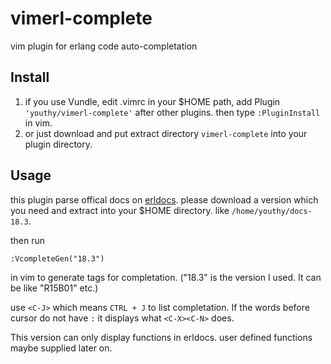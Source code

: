 # vimerl-complete
vim plugin for erlang code auto-completation

## Install
1. if you use Vundle, edit .vimrc in your $HOME path, add Plugin `'youthy/vimerl-complete'` after other plugins. then type
`:PluginInstall` in vim.
2. or just download and put extract directory `vimerl-complete` into your plugin directory.

## Usage
this plugin parse offical docs on [erldocs](http://erldocs.com/). please download a version which you need and extract into your
$HOME directory. like `/home/youthy/docs-18.3`.

then run 
```
:VcompleteGen("18.3")
```

in vim to generate tags for completation. ("18.3" is the version I used. It can be like "R15B01" etc.)

use `<C-J>` which means `CTRL + J` to list completation. If the words before cursor do not have `:` it displays what `<C-X><C-N>` 
does.

This version can only display functions in erldocs. user defined functions maybe supplied later on.
